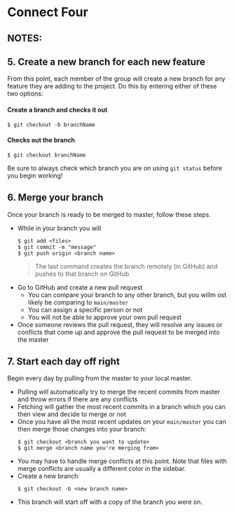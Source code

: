 # Connect Four

## NOTES:

## 5. Create a new branch for each new feature
From this point, each member of the group will create a new branch for any feature they are adding to the project. Do this by entering either of these two options:

#### Create a branch and checks it out
```$ git checkout -b branchName```

#### Checks out the branch
```$ git checkout branchName```

Be sure to always check which branch you are on using `git status` before you begin working!

## 6. Merge your branch
Once your branch is ready to be merged to master, follow these steps.

* While in your branch you will
   ```
   $ git add <files>
   $ git commit -m "message"
   $ git push origin <branch name>
   ```
   > The last command creates the branch remotely (in GitHub) and pushes to that branch on GitHub
* Go to GitHub and create a new pull request
   * You can compare your branch to any other branch, but you willm ost likely be comparing to `main/master`
   * You can assign a specific person or not
   * You will not be able to approve your own pull request
* Once someone reviews the pull request, they will resolve any issues or conflicts that come up and approve the pull request to be merged into the master

## 7. Start each day off right
Begin every day by pulling from the master to your local master.

* Pulling will automatically try to merge the recent commits from master and throw errors if there are any conflicts
* Fetching will gather the most recent commits in a branch which you can then view and decide to merge or not
* Once you have all the most recent updates on your `main/master` you can then merge those changes into your branch:
   ```
   $ git checkout <branch you want to update>
   $ git merge <branch name you're merging from>
   ```
* You may have to handle merge conflicts at this point. Note that files with merge conflicts are usually a different color in the sidebar.
* Create a new branch
   ```
   $ git checkout -b <new branch name>
   ```
* This branch will start off with a copy of the branch you were on.